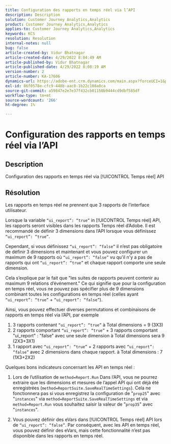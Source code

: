 ```yaml
---
title: Configuration des rapports en temps réel via l’API
description: Description
solution: Customer Journey Analytics,Analytics
product: Customer Journey Analytics,Analytics
applies-to: Customer Journey Analytics,Analytics
keywords: KCS
resolution: Resolution
internal-notes: null
bug: false
article-created-by: Vidur Bhatnagar
article-created-date: 4/29/2022 8:04:49 AM
article-published-by: Vidur Bhatnagar
article-published-date: 4/29/2022 8:08:19 AM
version-number: 2
article-number: KA-17606
dynamics-url: https://adobe-ent.crm.dynamics.com/main.aspx?forceUCI=1&pagetype=entityrecord&etn=knowledgearticle&id=98a76807-93c7-ec11-a7b6-0022480a1de4
exl-id: 86f0578e-cfc9-448b-aac8-1b22c108a0ca
source-git-commit: a59847e2e7e37f432cb01150b9444cd9dbf585df
workflow-type: tm+mt
source-wordcount: '266'
ht-degree: 1%

---
```


# Configuration des rapports en temps réel via l’API

## Description

Configuration des rapports en temps réel via [!UICONTROL Temps réel] API

## Résolution

Les rapports en temps réel ne prennent que 3 rapports de l’interface utilisateur.

Lorsque la variable `“ui_report”: “true”` in [!UICONTROL Temps réel] API, les rapports seront visibles dans les rapports Temps réel d’Adobe. Il est recommandé de définir 3 dimensions dans l’API lorsque vous définissez `“ui_report”: “true”`.

Cependant, si vous définissez `“ui_report”: “false”` il n’est pas obligatoire de définir 3 dimensions et maintenant et vous pouvez configurer un maximum de 9 rapports où `“ui_report”: “false”` vu qu&#39;il n&#39;y a pas de rapports qui ont `“ui_report”: “true”` et chaque rapport comporte une seule dimension.

Cela s’explique par le fait que &quot;les suites de rapports peuvent contenir au maximum 9 relations d’événement.&quot; Ce qui signifie que pour la configuration en temps réel, vous ne pouvez pas spécifier plus de 9 dimensions combinant toutes les configurations en temps réel (celles ayant `“ui_report”: “true”` + `“ui_report”: “false”`).

Ainsi, vous pouvez effectuer diverses permutations et combinaisons de rapports en temps réel via l’API, par exemple

1. 3 rapports contenant `“ui_report”: “true”` à Total dimensions = 9 (3X3)
1. 2 rapports comportant `“ui_report”: “true”` + 3 rapports comportant &quot;ui_report&quot; : &quot;false&quot; avec une seule dimension à Total dimensions sera 9 (2X3+3X1)
1. 1 rapport avec `“ui_report”: “true”` + 2 rapports avec `“ui_report”: “false”` avec 2 dimensions dans chaque rapport. à Total dimensions : 7 (1X3+2X2)

Quelques bons indicateurs concernant les API en temps réel :

1. Lors de l’utilisation de `method=Report.Run` Dans l’API, vous ne pourrez extraire que les dimensions et mesures de l’appel API qui ont déjà été enregistrées (`method=ReportSuite.SaveRealTimeSettings`). Cela ne fonctionnera pas si vous enregistrez la configuration de &quot;`prop25`&quot; avec &quot;`instances`&quot; via `method=ReportSuite.SaveRealTimeSettings` et via `method=Report.Run` vous souhaitez saisir la valeur de &quot;`prop35`&quot; avec &quot;`instances`&quot;.

1. Vous pouvez définir des eVars dans [!UICONTROL Temps réel] API lors de `“ui_report”: “false”`. Par conséquent, avec les API en temps réel, vous pouvez définir des eVars, mais cette fonctionnalité n’est pas disponible dans les rapports en temps réel.
